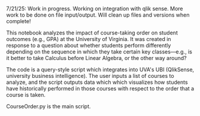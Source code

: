 7/21/25: Work in progress. Working on integration with qlik sense. More work to be done on file input/output. Will clean up files and versions when complete!

This notebook analyzes the impact of course-taking order on student outcomes (e.g., GPA) at the University of Virginia. It was created in response to a question about whether students perform differently depending on the sequence in which they take certain key classes—e.g., is it better to take Calculus before Linear Algebra, or the other way around?

The code is a query-style script which integrates into UVA's UBI (QlikSense, university business intelligence). The user inputs a list of courses to analyze, and the script outputs data which which visualizes how students have historically performed in those courses with respect to the order that a course is taken.

CourseOrder.py is the main script.

